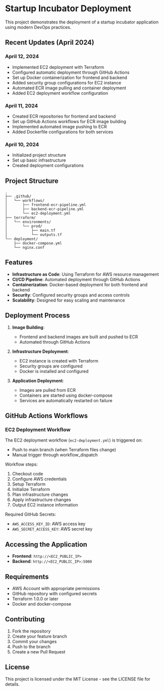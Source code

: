 # Startup Incubator Deployment

This project demonstrates the deployment of a startup incubator application using modern DevOps practices.

## Recent Updates (April 2024)

### April 12, 2024
- Implemented EC2 deployment with Terraform
- Configured automatic deployment through GitHub Actions
- Set up Docker containerization for frontend and backend
- Added security group configurations for EC2 instance
- Automated ECR image pulling and container deployment
- Added EC2 deployment workflow configuration

### April 11, 2024
- Created ECR repositories for frontend and backend
- Set up GitHub Actions workflows for ECR image building
- Implemented automated image pushing to ECR
- Added Dockerfile configurations for both services

### April 10, 2024
- Initialized project structure
- Set up basic infrastructure
- Created deployment configurations

## Project Structure

```
.
├── .github/
│   └── workflows/
│       ├── frontend-ecr-pipeline.yml
│       ├── backend-ecr-pipeline.yml
│       └── ec2-deployment.yml
├── terraform/
│   └── environments/
│       └── prod/
│           ├── main.tf
│           └── outputs.tf
└── deployment/
    ├── docker-compose.yml
    └── nginx.conf
```

## Features

- **Infrastructure as Code**: Using Terraform for AWS resource management
- **CI/CD Pipeline**: Automated deployment through GitHub Actions
- **Containerization**: Docker-based deployment for both frontend and backend
- **Security**: Configured security groups and access controls
- **Scalability**: Designed for easy scaling and maintenance

## Deployment Process

1. **Image Building**:
   - Frontend and backend images are built and pushed to ECR
   - Automated through GitHub Actions

2. **Infrastructure Deployment**:
   - EC2 instance is created with Terraform
   - Security groups are configured
   - Docker is installed and configured

3. **Application Deployment**:
   - Images are pulled from ECR
   - Containers are started using docker-compose
   - Services are automatically restarted on failure

## GitHub Actions Workflows

### EC2 Deployment Workflow
The EC2 deployment workflow (`ec2-deployment.yml`) is triggered on:
- Push to main branch (when Terraform files change)
- Manual trigger through workflow_dispatch

Workflow steps:
1. Checkout code
2. Configure AWS credentials
3. Setup Terraform
4. Initialize Terraform
5. Plan infrastructure changes
6. Apply infrastructure changes
7. Output EC2 instance information

Required GitHub Secrets:
- `AWS_ACCESS_KEY_ID`: AWS access key
- `AWS_SECRET_ACCESS_KEY`: AWS secret key

## Accessing the Application

- **Frontend**: `http://<EC2_PUBLIC_IP>`
- **Backend**: `http://<EC2_PUBLIC_IP>:5000`

## Requirements

- AWS Account with appropriate permissions
- GitHub repository with configured secrets
- Terraform 1.0.0 or later
- Docker and docker-compose

## Contributing

1. Fork the repository
2. Create your feature branch
3. Commit your changes
4. Push to the branch
5. Create a new Pull Request

## License

This project is licensed under the MIT License - see the LICENSE file for details. 